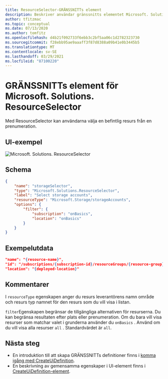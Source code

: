 ```yaml
---
title: ResourceSelector-GRÄNSSNITTs element
description: Beskriver användar gränssnitts elementet Microsoft. Solutions. ResourceSelector för Azure Portal. Används för att hämta en lista över befintliga resurser.
author: tfitzmac
ms.topic: conceptual
ms.date: 07/13/2020
ms.author: tomfitz
ms.openlocfilehash: d4b21f092733f6ebb3c2bf5aa06c1d2782323730
ms.sourcegitcommit: f28ebb95ae9aaaff3f87d8388a09b41e0b3445b5
ms.translationtype: MT
ms.contentlocale: sv-SE
ms.lasthandoff: 03/29/2021
ms.locfileid: "87100220"
---
```

# <a name="microsoftsolutionsresourceselector-ui-element"></a>GRÄNSSNITTs element för Microsoft. Solutions. ResourceSelector

Med ResourceSelector kan användarna välja en befintlig resurs från en prenumeration.

## <a name="ui-sample"></a>UI-exempel

![Microsoft. Solutions. ResourceSelector](./media/managed-application-elements/microsoft-solutions-resourceselector.png)

## <a name="schema"></a>Schema

```json
{
    "name": "storageSelector",
    "type": "Microsoft.Solutions.ResourceSelector",
    "label": "Select storage accounts",
    "resourceType": "Microsoft.Storage/storageAccounts",
    "options": {
        "filter": {
            "subscription": "onBasics",
            "location": "onBasics"
        }
    }
}
```

## <a name="sample-output"></a>Exempelutdata

```json
"name": "{resource-name}",
"id": "/subscriptions/{subscription-id}/resourceGroups/{resource-group}/providers/{resource-provider-namespace}/{resource-type}/{resource-name}",
"location": "{deployed-location}"
```

## <a name="remarks"></a>Kommentarer

I `resourceType` egenskapen anger du resurs leverantörens namn område och resurs typ namnet för den resurs som du vill visa i listan.

`filter`Egenskapen begränsar de tillgängliga alternativen för resurserna. Du kan begränsa resultaten efter plats eller prenumeration. Om du bara vill visa resurser som matchar valet i grunderna använder du `onBasics` . Använd om du vill visa alla resurser `all` . Standardvärdet är `all`.

## <a name="next-steps"></a>Nästa steg

* En introduktion till att skapa GRÄNSSNITTs definitioner finns i [komma igång med CreateUiDefinition](create-uidefinition-overview.md).
* En beskrivning av gemensamma egenskaper i UI-element finns i [CreateUiDefinition-element](create-uidefinition-elements.md).
